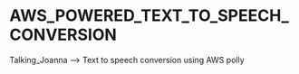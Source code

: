# AWS_POWERED_TEXT_TO_SPEECH_CONVERSION
Talking_Joanna --> Text to speech conversion using AWS polly
